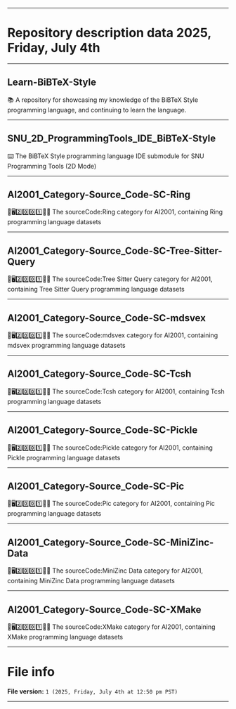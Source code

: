 
***

# Repository description data 2025, Friday, July 4th

---

## Learn-BiBTeX-Style

📚️ A repository for showcasing my knowledge of the BiBTeX Style programming language, and continuing to learn the language. 

---

## SNU_2D_ProgrammingTools_IDE_BiBTeX-Style

⌨️ The BiBTeX Style programming language IDE submodule for SNU Programming Tools (2D Mode)

---

## AI2001_Category-Source_Code-SC-Ring

🧠️🖥️2️⃣️0️⃣️0️⃣️1️⃣️💾️📜️ The sourceCode:Ring category for AI2001, containing Ring programming language datasets

---

## AI2001_Category-Source_Code-SC-Tree-Sitter-Query

🧠️🖥️2️⃣️0️⃣️0️⃣️1️⃣️💾️📜️ The sourceCode:Tree Sitter Query category for AI2001, containing Tree Sitter Query programming language datasets

---

## AI2001_Category-Source_Code-SC-mdsvex

🧠️🖥️2️⃣️0️⃣️0️⃣️1️⃣️💾️📜️ The sourceCode:mdsvex category for AI2001, containing mdsvex programming language datasets

---

## AI2001_Category-Source_Code-SC-Tcsh

🧠️🖥️2️⃣️0️⃣️0️⃣️1️⃣️💾️📜️ The sourceCode:Tcsh category for AI2001, containing Tcsh programming language datasets

---

## AI2001_Category-Source_Code-SC-Pickle

🧠️🖥️2️⃣️0️⃣️0️⃣️1️⃣️💾️📜️ The sourceCode:Pickle category for AI2001, containing Pickle programming language datasets

---

## AI2001_Category-Source_Code-SC-Pic

🧠️🖥️2️⃣️0️⃣️0️⃣️1️⃣️💾️📜️ The sourceCode:Pic category for AI2001, containing Pic programming language datasets

---

## AI2001_Category-Source_Code-SC-MiniZinc-Data

🧠️🖥️2️⃣️0️⃣️0️⃣️1️⃣️💾️📜️ The sourceCode:MiniZinc Data category for AI2001, containing MiniZinc Data programming language datasets

---

## AI2001_Category-Source_Code-SC-XMake

🧠️🖥️2️⃣️0️⃣️0️⃣️1️⃣️💾️📜️ The sourceCode:XMake category for AI2001, containing XMake programming language datasets

***

# File info

**File version:** `1 (2025, Friday, July 4th at 12:50 pm PST)`

***

